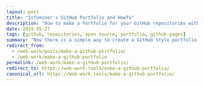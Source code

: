 ```yaml
---
layout: post
title: "Infominer's GitHub Portfolio and HowTo"
description: "How to make a Portfolio for your GitHub repositories with `github/personal-website`"
date: 2019-05-27
tags: [github, repositories, open source, portfolio, github-pages]
summary: "Now there is a simple way to create a GitHub style portfolio for your github repositories!"
redirect_from:
  - /web-work/posts/make-a-github-portfolio/
  - /web-work/make-a-github-portfolio
permalink: /web-work/make-a-github-portfolio/
redirect_to: https://web-work.tools/make-a-github-portfolio/
canonical_url: https://web-work.tools/make-a-github-portfolio/
---
```

